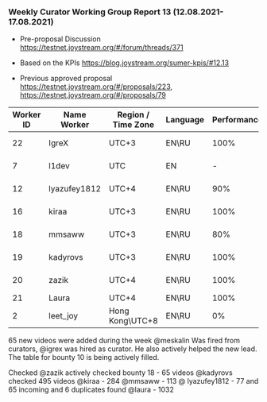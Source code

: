 ### Weekly Curator Working Group Report 13 (12.08.2021- 17.08.2021)

* Pre-proposal Discussion https://testnet.joystream.org/#/forum/threads/371

* Based on the KPIs https://blog.joystream.org/sumer-kpis/#12.13

* Previous approved proposal https://testnet.joystream.org/#/proposals/223, https://testnet.joystream.org/#/proposals/79


| Worker ID            | Name Worker | Region / Time Zone | Language | Performance |         Notes          |
|----------------------|-------------|--------------------|----------|-------------|------------------------|            
| 22                   | IgreX       |       UTC+3        | EN\RU    | 100%        |Discord: IgreX#0267     |
| 7                    | l1dev       |       	UTC       | EN       | -           |Technical worker        |
| 12                   | lyazufey1812|       UTC+4        | EN\RU    | 90%         |Discord: ei#0169        |
| 16                   | kiraa       |       UTC+3        | EN\RU    | 100%        |Discord: Skipper#0353   |
| 18                   | mmsaww      |       UTC+3        | EN\RU    | 80%         |Discord: Mikhail#7681   |
| 19                   | kadyrovs    |       UTC+3        | EN\RU    | 100%        |Discord: Ruslan#4019    |
| 20                   | zazik       |       UTC+4        | EN\RU    | 100%        |Discord: ZAZIK#5400     |
| 21                   | Laura       |       UTC+4        | EN\RU    | 100%        |         Lead           |
| 2                    | leet_joy    |   Hong Kong\UTC+8  | EN\RU    | 0%          |      No activity       |


65 new videos were added during the week @meskalin Was fired from curators, @igrex was hired as curator. He also actively helped the new lead. The table for bounty 10 is being actively filled.

Checked
@zazik actively checked bounty 18 - 65 videos
@kadyrovs checked 495 videos
@kiraa - 284
@mmsaww - 113
@ lyazufey1812 - 77 and 65 incoming and 6 duplicates found
@laura - 1032


